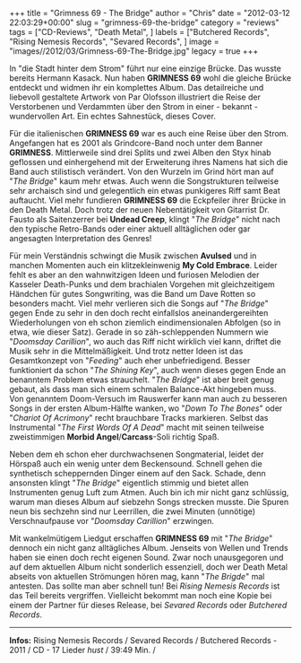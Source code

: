 +++
title = "Grimness 69 - The Bridge"
author = "Chris"
date = "2012-03-12 22:03:29+00:00"
slug = "grimness-69-the-bridge"
category = "reviews"
tags = ["CD-Reviews", "Death Metal", ]
labels = ["Butchered Records", "Rising Nemesis Records", "Sevared Records", ]
image = "images//2012/03/Grimness-69-The-Bridge.jpg"
legacy = true
+++

In "die Stadt hinter dem Strom" führt nur eine einzige Brücke. Das wusste bereits Hermann Kasack. Nun haben **GRIMNESS 69** wohl die gleiche Brücke entdeckt und widmen ihr ein komplettes Album. Das detailreiche und liebevoll gestaltete Artwork von Par Olofsson illustriert die Reise der Verstorbenen und Verdammten über den Strom in einer - bekannt - wundervollen Art. Ein echtes Sahnestück, dieses Cover.

Für die italienischen **GRIMNESS 69** war es auch eine Reise über den Strom. Angefangen hat es 2001 als Grindcore-Band noch unter dem Banner **GRIMNESS**. Mittlerweile sind drei Splits und zwei Alben den Styx hinab geflossen und einhergehend mit der Erweiterung ihres Namens hat sich die Band auch stilistisch verändert. Von den Wurzeln im Grind hört man auf "_The Bridge_" kaum mehr etwas. Auch wenn die Songstrukturen teilweise sehr archaisch sind und gelegentlich ein etwas punkigeres Riff samt Beat auftaucht. Viel mehr fundieren **GRIMNESS 69** die Eckpfeiler ihrer Brücke in den Death Metal. Doch trotz der neuen Nebentätigkeit von Gitarrist Dr. Fausto  als Saitenzerrer bei **Undead Creep**, klingt "_The Bridge_" nicht nach den typische Retro-Bands oder einer aktuell alltäglichen oder gar angesagten Interpretation des Genres!

Für mein Verständnis schwingt die Musik zwischen **Avulsed** und in manchen Momenten auch ein klitzekleinwenig **My Cold Embrace**. Leider fehlt es aber an den wahnwitzigen Ideen und furiosen Melodien der Kasseler Death-Punks und dem brachialen Vorgehen mit gleichzeitigem Händchen für gutes Songwriting, was die Band um Dave Rotten so besonders macht. Viel mehr verlieren sich die Songs auf "_The Bridge_" gegen Ende zu sehr in den doch recht einfallslos aneinandergereihten Wiederholungen von eh schon ziemlich eindimensionalen Abfolgen (so in etwa, wie dieser Satz). Gerade in so zäh-schleppenden Nummern wie "_Doomsday Carillion_", wo auch das Riff nicht wirklich viel kann, driftet die Musik sehr in die Mittelmäßigkeit. Und trotz netter Ideen ist das Gesamtkonzept von "_Feeding_" auch eher unbefriedigend. Besser funktioniert da schon "_The Shining Key_", auch wenn dieses gegen Ende an benanntem Problem etwas strauchelt.
"_The Bridge_" ist aber breit genug gebaut, als dass man sich einem schmalen Balance-Akt hingeben muss. Von genanntem Doom-Versuch im Rauswerfer kann man auch zu besseren Songs in der ersten Album-Hälfte wanken, wo "_Down To The Bones_" oder "_Chariot Of Acrimony_" recht brauchbare Tracks markieren. Selbst das Instrumental "_The First Words Of A Dead_" macht mit seinen teilweise zweistimmigen **Morbid Angel**/**Carcass**-Soli richtig Spaß.

Neben dem eh schon eher durchwachsenen Songmaterial, leidet der Hörspaß auch ein wenig unter dem Beckensound. Schnell gehen die synthetisch scheppernden Dinger einem auf den Sack. Schade, denn ansonsten klingt "_The Bridge_" eigentlich stimmig und bietet allen Instrumenten genug Luft zum Atmen.
Auch bin ich mir nicht ganz schlüssig, warum man dieses Album auf siebzehn Songs strecken musste. Die Spuren neun bis sechzehn sind nur Leerrillen, die zwei Minuten (unnötige) Verschnaufpause vor "_Doomsday Carillion_" erzwingen.

Mit wankelmütigem Liedgut erschaffen **GRIMNESS 69** mit "_The Bridge_" dennoch ein nicht ganz alltägliches Album. Jenseits von Wellen und Trends haben sie einen doch recht eigenen Sound. Zwar noch unausgegoren und auf dem aktuellen Album nicht sonderlich essenziell, doch wer Death Metal abseits von aktuellen Strömungen hören mag, kann "_The Brigde_" mal antesten. Das sollte man aber schnell tun! Bei _Rising Nemesis Records_ ist das Teil bereits vergriffen. Vielleicht bekommt man noch eine Kopie bei einem der Partner für dieses Release, bei _Sevared Records_ oder _Butchered Records_.



---
**Infos:**
Rising Nemesis Records / Sevared Records / Butchered Records - 2011 / 
CD - 17 Lieder *hust* / 39:49 Min. / 
